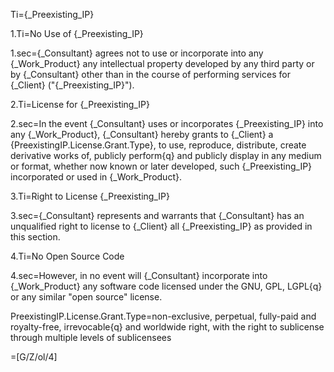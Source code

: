 Ti={_Preexisting_IP}

1.Ti=No Use of {_Preexisting_IP}

1.sec={_Consultant} agrees not to use or incorporate into any {_Work_Product} any intellectual property developed by any third party or by {_Consultant} other than in the course of performing services for {_Client} ("{_Preexisting_IP}").

2.Ti=License for {_Preexisting_IP}

2.sec=In the event {_Consultant} uses or incorporates {_Preexisting_IP} into any {_Work_Product}, {_Consultant} hereby grants to {_Client} a {PreexistingIP.License.Grant.Type}, to use, reproduce, distribute, create derivative works of, publicly perform{q} and publicly display in any medium or format, whether now known or later developed, such {_Preexisting_IP} incorporated or used in {_Work_Product}.

3.Ti=Right to License {_Preexisting_IP}

3.sec={_Consultant} represents and warrants that {_Consultant} has an unqualified right to license to {_Client} all {_Preexisting_IP} as provided in this section.

4.Ti=No Open Source Code

4.sec=However, in no event will {_Consultant} incorporate into {_Work_Product} any software code licensed under the GNU, GPL, LGPL{q} or any similar "open source" license.

PreexistingIP.License.Grant.Type=non-exclusive, perpetual, fully-paid and royalty-free, irrevocable{q} and worldwide right, with the right to sublicense through multiple levels of sublicensees

=[G/Z/ol/4]

